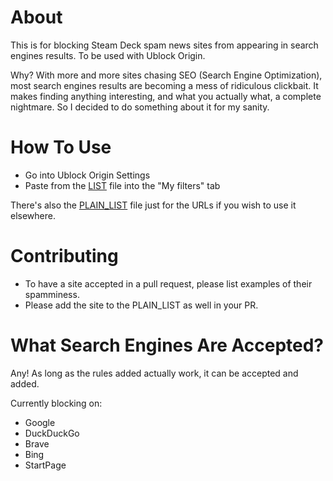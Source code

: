 # About
This is for blocking Steam Deck spam news sites from appearing in search engines results. To be used with Ublock Origin.

Why? With more and more sites chasing SEO (Search Engine Optimization), most search engines results are becoming a mess of ridiculous clickbait. It makes finding anything interesting, and what you actually what, a complete nightmare. So I decided to do something about it for my sanity.

# How To Use

* Go into Ublock Origin Settings
* Paste from the [LIST](https://github.com/LiamDawe/steamdeck_spamblock/blob/main/LIST) file into the "My filters" tab

There's also the [PLAIN_LIST](https://github.com/LiamDawe/steamdeck_spamblock/blob/main/PLAIN_LIST) file just for the URLs if you wish to use it elsewhere.

# Contributing

* To have a site accepted in a pull request, please list examples of their spamminess.
* Please add the site to the PLAIN_LIST as well in your PR.

# What Search Engines Are Accepted?

Any! As long as the rules added actually work, it can be accepted and added.

Currently blocking on:
* Google
* DuckDuckGo
* Brave
* Bing
* StartPage
